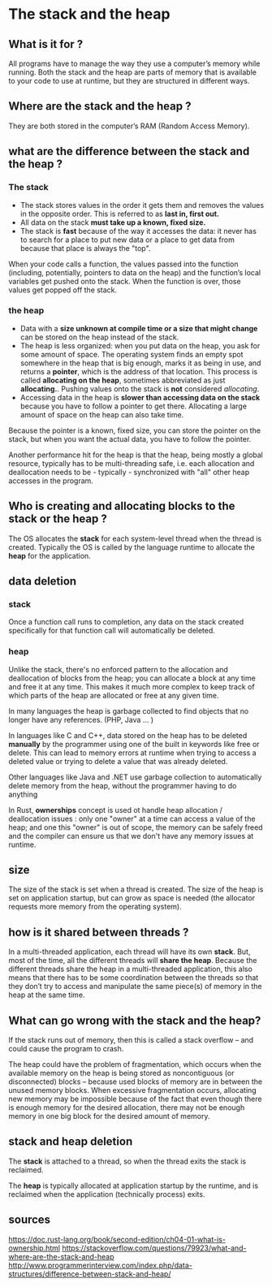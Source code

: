# The stack and the heap

## What is it for ?

All programs have to manage the way they use a computer’s memory while running. Both the stack and the heap are parts of memory that is available to your code to use at runtime, but they are structured in different ways.

## Where are the stack and the heap ?

They are both stored in the computer’s RAM (Random Access Memory). 

## what are the difference between the stack and the heap ?

### The stack

- The stack stores values in the order it gets them and removes the values in the opposite order. This is referred to as **last in, first out.**
- All data on the stack **must take up a known, fixed size.**
- The stack is **fast** because of the way it accesses the data: it never has to search for a place to put new data or a place to get data from because that place is always the "top".

When your code calls a function, the values passed into the function (including, potentially, pointers to data on the heap) and the function’s local variables get pushed onto the stack. When the function is over, those values get popped off the stack.

### the heap 

- Data with a **size unknown at compile time or a size that might change** can be stored on the heap instead of the stack. 
- The heap is less organized: when you put data on the heap, you ask for some amount of space. The operating system finds an empty spot somewhere in the heap that is big enough, marks it as being in use, and returns a **pointer**,  which is the address of that location. This process is called **allocating on the heap**, sometimes abbreviated as just **allocating.**. Pushing values onto the stack is **not** considered *allocating*.
- Accessing data in the heap is **slower than accessing data on the stack** because you have to follow a pointer to get there. Allocating a large amount of space on the heap can also take time.

Because the pointer is a known, fixed size, you can store the pointer on the stack, but when you want the actual data, you have to follow the pointer.

Another performance hit for the heap is that the heap, being mostly a global resource, typically has to be multi-threading safe, i.e. each allocation and deallocation needs to be - typically - synchronized with "all" other heap accesses in the program.

## Who is creating and allocating blocks to the stack or the heap ?

The OS allocates the **stack** for each system-level thread when the thread is created. 
Typically the OS is called by the language runtime to allocate the **heap** for the application.

## data deletion 

### stack

Once a function call runs to completion, any data on the stack created specifically for that function call will automatically be deleted. 

### heap

Unlike the stack, there's no enforced pattern to the allocation and deallocation of blocks from the heap; you can allocate a block at any time and free it at any time. This makes it much more complex to keep track of which parts of the heap are allocated or free at any given time.

In many languages the heap is garbage collected to find objects that no longer have any references. (PHP, Java ... )

In languages like C and C++, data stored on the heap has to be deleted **manually** by the programmer using one of the built in keywords like free or delete. This can lead to memory errors at runtime when trying to access a deleted value or trying to delete a value that was already deleted.

Other languages like Java and .NET use garbage collection to automatically delete memory from the heap, without the programmer having to do anything

In Rust, **ownerships** concept is used ot handle heap allocation / deallocation issues : only one "owner" at a time can access a value of the heap; and one this "owner" is out of scope, the memory can be safely freed and the compiler can ensure us that we don't have any memory issues at runtime.

## size

The size of the stack is set when a thread is created. The size of the heap is set on application startup, but can grow as space is needed (the allocator requests more memory from the operating system).

## how is it shared between threads ?

In a multi-threaded application, each thread will have its own **stack**. But, most of the time, all the different threads will **share the heap**. Because the different threads share the heap in a multi-threaded application, this also means that there has to be some coordination between the threads so that they don’t try to access and manipulate the same piece(s) of memory in the heap at the same time.

## What can go wrong with the stack and the heap?

If the stack runs out of memory, then this is called a stack overflow – and could cause the program to crash.

The heap could have the problem of fragmentation, which occurs when the available memory on the heap is being stored as noncontiguous (or disconnected) blocks – because used blocks of memory are in between the unused memory blocks. When excessive fragmentation occurs, allocating new memory may be impossible because of the fact that even though there is enough memory for the desired allocation, there may not be enough memory in one big block for the desired amount of memory.

## stack and heap deletion

The **stack** is attached to a thread, so when the thread exits the stack is reclaimed. 

The **heap** is typically allocated at application startup by the runtime, and is reclaimed when the application (technically process) exits.

## sources

https://doc.rust-lang.org/book/second-edition/ch04-01-what-is-ownership.html
https://stackoverflow.com/questions/79923/what-and-where-are-the-stack-and-heap
http://www.programmerinterview.com/index.php/data-structures/difference-between-stack-and-heap/
